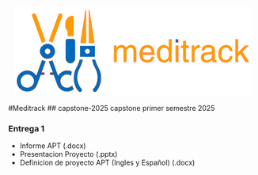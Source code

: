 

<p align="center">
  <img src="https://github.com/Honktastic/capstone-2025/blob/main/assets/meditrack_logo_v4_text_nobg.png" />
</p>
#Meditrack
## capstone-2025
capstone primer semestre 2025

### Entrega 1 
+ Informe APT (.docx)
+ Presentacion Proyecto (.pptx)
+ Definicion de proyecto APT (Ingles y Español) (.docx)

